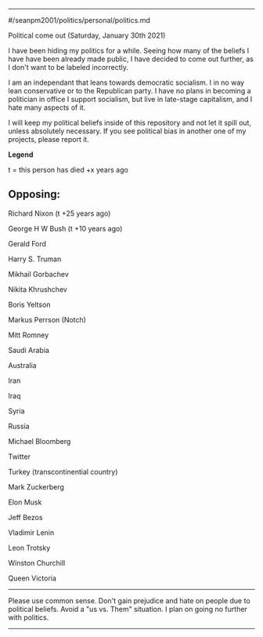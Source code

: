 
***

#/seanpm2001/politics/personal/politics.md

Political come out (Saturday, January 30th 2021)

I have been hiding my politics for a while. Seeing how many of the beliefs I have have been already made public, I have decided to come out further, as I don't want to be labeled incorrectly.

I am an independant that leans towards democratic socialism. I in no way lean conservative or to the Republican party. I have no plans in becoming a politician in office
I support socialism, but live in late-stage capitalism, and I hate many aspects of it.

I will keep my political beliefs inside of this repository and not let it spill out, unless absolutely necessary. If you see political bias in another one of my projects, please report it.

**Legend**

t = this person has died +x years ago

## Opposing:

Richard Nixon (t +25 years ago)

George H W Bush (t +10 years ago)

Gerald Ford

Harry S. Truman

Mikhail Gorbachev

Nikita Khrushchev

Boris Yeltson

Markus Perrson (Notch)

Mitt Romney

Saudi Arabia

Australia

Iran

Iraq

Syria

Russia

Michael Bloomberg

Twitter

Turkey (transcontinential country)

Mark Zuckerberg

Elon Musk

Jeff Bezos

Vladimir Lenin

Leon Trotsky

Winston Churchill

Queen Victoria

***

Please use common sense. Don't gain prejudice and hate on people due to political beliefs. Avoid a "us vs. Them" situation. I plan on going no further with politics.

***

